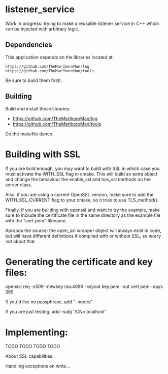 # listener_service

Work in progress: trying to make a reusable listener service in C++ which can be
injected with arbitrary logic.

## Dependencies

This application depends on the libraries located at:

	https://github.com/TheMarlboroMan/log
	https://github.com/TheMarlboroMan/tools

Be sure to build them first!.

## Building

Build and install these libraries:

- https://github.com/TheMarlboroMan/log
- https://github.com/TheMarlboroMan/tools

Do the makefile dance.

# Building with SSL

If you are bold enough, you may want to build with SSL in which case you must
activate the WITH_SSL flag in cmake. This will build an extra object and change the behaviour the enable_ssl and has_ssl methods on the server class.

Also, if you are using a current OpenSSL version, make sure to add the WITH_SSL_CURRENT
flag to your cmake, so it tries to use TLS_method().

Finally, if you are building with openssl and want to try the example, make sure
to include the certificate file in the same directory as the example file
with the "cert.pem" filename.

Apropos the source: the open_ssl wrapper object will always exist in code, but
will have different definitions if compiled with or without SSL, so worry not
about that.

# Generating the certificate and key files:

openssl req -x509 -newkey rsa:4096 -keyout key.pem -out cert.pem -days 365

If you'd like no passphrase, add "-nodes"

If you are just testing, add -subj '/CN=localhost'

# Implementing:

TODO TODO TODO TODO

About SSL capabilities.

Handling exceptions on write...
